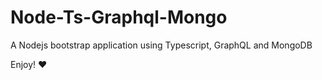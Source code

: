 # Node-Ts-Graphql-Mongo

A Nodejs bootstrap application using Typescript, GraphQL and MongoDB

Enjoy! :heart:
